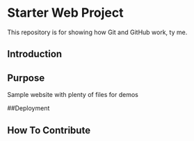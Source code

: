 # Starter Web Project

This repository is for showing how Git and GitHub work, ty me.
## Introduction

## Purpose

Sample website with plenty of files for demos

##Deployment

## How To Contribute